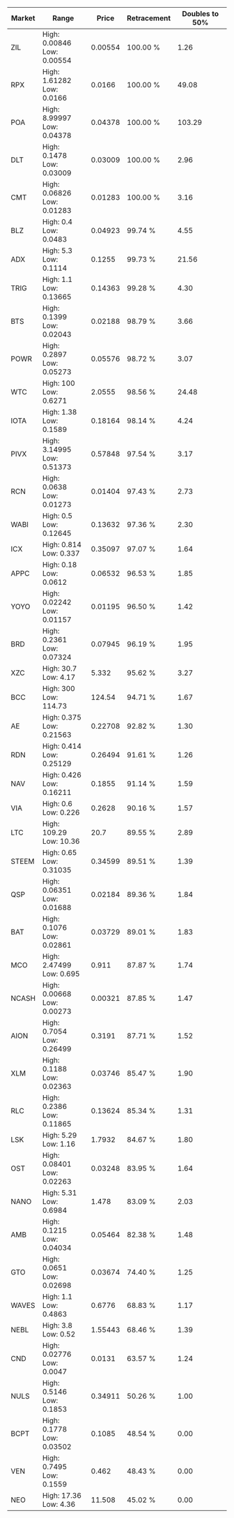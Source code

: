 | Market | Range | Price| Retracement | Doubles to 50% |
| --- | --- | --- | --- | --- |
| ZIL | High: 0.00846<br />Low: 0.00554 | 0.00554 | 100.00 % | 1.26 |
| RPX | High: 1.61282<br />Low: 0.0166 | 0.0166 | 100.00 % | 49.08 |
| POA | High: 8.99997<br />Low: 0.04378 | 0.04378 | 100.00 % | 103.29 |
| DLT | High: 0.1478<br />Low: 0.03009 | 0.03009 | 100.00 % | 2.96 |
| CMT | High: 0.06826<br />Low: 0.01283 | 0.01283 | 100.00 % | 3.16 |
| BLZ | High: 0.4<br />Low: 0.0483 | 0.04923 | 99.74 % | 4.55 |
| ADX | High: 5.3<br />Low: 0.1114 | 0.1255 | 99.73 % | 21.56 |
| TRIG | High: 1.1<br />Low: 0.13665 | 0.14363 | 99.28 % | 4.30 |
| BTS | High: 0.1399<br />Low: 0.02043 | 0.02188 | 98.79 % | 3.66 |
| POWR | High: 0.2897<br />Low: 0.05273 | 0.05576 | 98.72 % | 3.07 |
| WTC | High: 100<br />Low: 0.6271 | 2.0555 | 98.56 % | 24.48 |
| IOTA | High: 1.38<br />Low: 0.1589 | 0.18164 | 98.14 % | 4.24 |
| PIVX | High: 3.14995<br />Low: 0.51373 | 0.57848 | 97.54 % | 3.17 |
| RCN | High: 0.0638<br />Low: 0.01273 | 0.01404 | 97.43 % | 2.73 |
| WABI | High: 0.5<br />Low: 0.12645 | 0.13632 | 97.36 % | 2.30 |
| ICX | High: 0.814<br />Low: 0.337 | 0.35097 | 97.07 % | 1.64 |
| APPC | High: 0.18<br />Low: 0.0612 | 0.06532 | 96.53 % | 1.85 |
| YOYO | High: 0.02242<br />Low: 0.01157 | 0.01195 | 96.50 % | 1.42 |
| BRD | High: 0.2361<br />Low: 0.07324 | 0.07945 | 96.19 % | 1.95 |
| XZC | High: 30.7<br />Low: 4.17 | 5.332 | 95.62 % | 3.27 |
| BCC | High: 300<br />Low: 114.73 | 124.54 | 94.71 % | 1.67 |
| AE | High: 0.375<br />Low: 0.21563 | 0.22708 | 92.82 % | 1.30 |
| RDN | High: 0.414<br />Low: 0.25129 | 0.26494 | 91.61 % | 1.26 |
| NAV | High: 0.426<br />Low: 0.16211 | 0.1855 | 91.14 % | 1.59 |
| VIA | High: 0.6<br />Low: 0.226 | 0.2628 | 90.16 % | 1.57 |
| LTC | High: 109.29<br />Low: 10.36 | 20.7 | 89.55 % | 2.89 |
| STEEM | High: 0.65<br />Low: 0.31035 | 0.34599 | 89.51 % | 1.39 |
| QSP | High: 0.06351<br />Low: 0.01688 | 0.02184 | 89.36 % | 1.84 |
| BAT | High: 0.1076<br />Low: 0.02861 | 0.03729 | 89.01 % | 1.83 |
| MCO | High: 2.47499<br />Low: 0.695 | 0.911 | 87.87 % | 1.74 |
| NCASH | High: 0.00668<br />Low: 0.00273 | 0.00321 | 87.85 % | 1.47 |
| AION | High: 0.7054<br />Low: 0.26499 | 0.3191 | 87.71 % | 1.52 |
| XLM | High: 0.1188<br />Low: 0.02363 | 0.03746 | 85.47 % | 1.90 |
| RLC | High: 0.2386<br />Low: 0.11865 | 0.13624 | 85.34 % | 1.31 |
| LSK | High: 5.29<br />Low: 1.16 | 1.7932 | 84.67 % | 1.80 |
| OST | High: 0.08401<br />Low: 0.02263 | 0.03248 | 83.95 % | 1.64 |
| NANO | High: 5.31<br />Low: 0.6984 | 1.478 | 83.09 % | 2.03 |
| AMB | High: 0.1215<br />Low: 0.04034 | 0.05464 | 82.38 % | 1.48 |
| GTO | High: 0.0651<br />Low: 0.02698 | 0.03674 | 74.40 % | 1.25 |
| WAVES | High: 1.1<br />Low: 0.4863 | 0.6776 | 68.83 % | 1.17 |
| NEBL | High: 3.8<br />Low: 0.52 | 1.55443 | 68.46 % | 1.39 |
| CND | High: 0.02776<br />Low: 0.0047 | 0.0131 | 63.57 % | 1.24 |
| NULS | High: 0.5146<br />Low: 0.1853 | 0.34911 | 50.26 % | 1.00 |
| BCPT | High: 0.1778<br />Low: 0.03502 | 0.1085 | 48.54 % | 0.00 |
| VEN | High: 0.7495<br />Low: 0.1559 | 0.462 | 48.43 % | 0.00 |
| NEO | High: 17.36<br />Low: 4.36 | 11.508 | 45.02 % | 0.00 |
